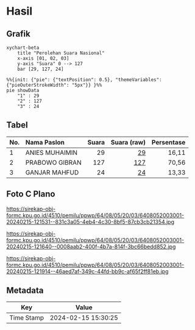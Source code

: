 # Hasil

## Grafik

```mermaid
xychart-beta
    title "Perolehan Suara Nasional"
    x-axis [01, 02, 03]
    y-axis "Suara" 0 --> 127
    bar [29, 127, 24]
```

```mermaid
%%{init: {"pie": {"textPosition": 0.5}, "themeVariables": {"pieOuterStrokeWidth": "5px"}} }%%
pie showData
    "1" : 29
    "2" : 127
    "3" : 24
```

## Tabel

| No. | Nama Paslon    | Suara | Suara (raw) | Persentase |
|:--- |:-------------- | -----:| -----------:| ----------:|
| 1   | ANIES MUHAIMIN | 29    | [29][p-1]   | 16,11      |
| 2   | PRABOWO GIBRAN | 127   | [127][p-2]  | 70,56      |
| 3   | GANJAR MAHFUD  | 24    | [24][p-3]   | 13,33      |


[p-1]: https://github.com/gigit-pemilu/pemilu-2024/blob/main/pilpres/hitung-suara/sub/64-kalimantan-timur/sub/08-kutai-timur/sub/05-sangkulirang/sub/2003-peridan/sub/001-tps/sub/paslon-1.txt
[p-2]: https://github.com/gigit-pemilu/pemilu-2024/blob/main/pilpres/hitung-suara/sub/64-kalimantan-timur/sub/08-kutai-timur/sub/05-sangkulirang/sub/2003-peridan/sub/001-tps/sub/paslon-2.txt
[p-3]: https://github.com/gigit-pemilu/pemilu-2024/blob/main/pilpres/hitung-suara/sub/64-kalimantan-timur/sub/08-kutai-timur/sub/05-sangkulirang/sub/2003-peridan/sub/001-tps/sub/paslon-3.txt

## Foto C Plano

https://sirekap-obj-formc.kpu.go.id/4510/pemilu/ppwp/64/08/05/20/03/6408052003001-20240215-121531--831c3a05-4eb4-4c30-8bf5-87cb3cb21354.jpg

https://sirekap-obj-formc.kpu.go.id/4510/pemilu/ppwp/64/08/05/20/03/6408052003001-20240215-121640--0008aab2-400f-4b7a-814f-3bc66bedd852.jpg

https://sirekap-obj-formc.kpu.go.id/4510/pemilu/ppwp/64/08/05/20/03/6408052003001-20240215-121914--46aed7af-349c-44fd-bb9c-af65f2ff81eb.jpg


## Metadata

| Key        | Value               |
| ---------- | ------------------- |
| Time Stamp | 2024-02-15 15:30:25 |




